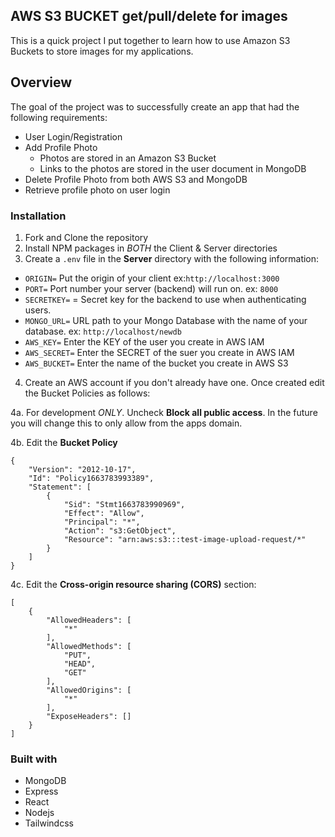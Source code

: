 ## AWS S3 BUCKET get/pull/delete for images
This is a quick project I put together to learn how to use Amazon S3 Buckets to store images for my applications.

## Overview
The goal of the project was to successfully create an app that had the following requirements:

- User Login/Registration
- Add Profile Photo
  - Photos are stored in an Amazon S3 Bucket
  - Links to the photos are stored in the user document in MongoDB
- Delete Profile Photo from both AWS S3 and MongoDB
- Retrieve profile photo on user login

### Installation
1. Fork and Clone the repository
2. Install NPM packages in *BOTH* the Client & Server directories
3. Create a `.env` file in the **Server** directory with the following information:

- `ORIGIN=` Put the origin of your client ex:`http://localhost:3000`
- `PORT=` Port number your server (backend) will run on.  ex: `8000`
- `SECRETKEY=` = Secret key for the backend to use when authenticating users.
- `MONGO_URL=` URL path to your Mongo Database with the name of your database.  ex: `http://localhost/newdb`
- `AWS_KEY=` Enter the KEY of the user you create in AWS IAM
- `AWS_SECRET=` Enter the SECRET of the suer you create in AWS IAM
- `AWS_BUCKET=` Enter the name of the bucket you create in AWS S3

4. Create an AWS account if you don't already have one.  Once created edit the Bucket Policies as follows:

4a. For development *ONLY*.  Uncheck **Block all public access**.  In the future you will change this to only allow from the apps domain.

4b. Edit the **Bucket Policy**
```
{
    "Version": "2012-10-17",
    "Id": "Policy1663783993389",
    "Statement": [
        {
            "Sid": "Stmt1663783990969",
            "Effect": "Allow",
            "Principal": "*",
            "Action": "s3:GetObject",
            "Resource": "arn:aws:s3:::test-image-upload-request/*"
        }
    ]
}
```
4c. Edit the **Cross-origin resource sharing (CORS)** section:
```
[
    {
        "AllowedHeaders": [
            "*"
        ],
        "AllowedMethods": [
            "PUT",
            "HEAD",
            "GET"
        ],
        "AllowedOrigins": [
            "*"
        ],
        "ExposeHeaders": []
    }
]
```

### Built with

- MongoDB
- Express
- React
- Nodejs
- Tailwindcss